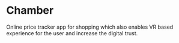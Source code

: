 # Chamber
Online price tracker app for shopping which also enables VR based experience for the user and increase the digital trust.

